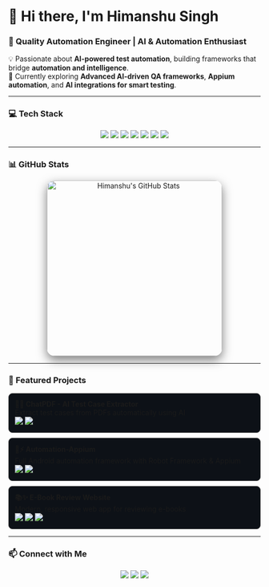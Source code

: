 # 👋 Hi there, I'm Himanshu Singh
### 🚀 Quality Automation Engineer | AI & Automation Enthusiast

💡 Passionate about **AI-powered test automation**, building frameworks that bridge **automation and intelligence**.  
🌱 Currently exploring **Advanced AI-driven QA frameworks**, **Appium automation**, and **AI integrations for smart testing**.  

---

### 💻 Tech Stack
<p align="center">
  <img src="https://img.shields.io/badge/Java-ED8B00?style=for-the-badge&logo=java&logoColor=white" />
  <img src="https://img.shields.io/badge/Python-3776AB?style=for-the-badge&logo=python&logoColor=white" />
  <img src="https://img.shields.io/badge/AI-FF6C37?style=for-the-badge&logo=openai&logoColor=white" />
  <img src="https://img.shields.io/badge/Selenium-43B02A?style=for-the-badge&logo=selenium&logoColor=white" />
  <img src="https://img.shields.io/badge/Appium-00ADEF?style=for-the-badge&logo=appium&logoColor=white" />
  <img src="https://img.shields.io/badge/RobotFramework-0088CC?style=for-the-badge&logo=robotframework&logoColor=white" />
  <img src="https://img.shields.io/badge/RESTAPI-FF6C37?style=for-the-badge&logo=postman&logoColor=white" />
</p>

---

### 📊 GitHub Stats
<p align="center" style="display: flex; justify-content: center; flex-wrap: wrap; gap: 25px;">
  <!-- Main GitHub Stats Card -->
  <img 
    src="https://github-readme-stats.vercel.app/api?username=Himaanshu-Singh&show_icons=true&theme=dark&count_private=true&hide_title=false&hide_border=false&include_all_commits=true" 
    width="350" 
    style="border-radius: 15px; box-shadow: 0 8px 20px rgba(0,0,0,0.5); transition: transform 0.3s ease;" 
    onmouseover="this.style.transform='scale(1.05)'" 
    onmouseout="this.style.transform='scale(1)'" 
    alt="Himanshu's GitHub Stats"
  />


</p>

---
### 🌟 Featured Projects

<div align="left">

<!-- Project 1 -->
<div style="border: 1px solid #444; border-radius: 8px; padding: 12px; margin-bottom: 10px; background: #0d1117;">
  <strong>📄🤖 ChatPDF - AI Test Case Extractor</strong> <br>
  Extract test cases from PDFs automatically using AI <br>
  <img src="https://img.shields.io/badge/JavaScript-F0DB4F?style=flat-square&logo=javascript&logoColor=black" />
  <img src="https://img.shields.io/badge/AI-FF6C37?style=flat-square&logo=openai&logoColor=white" />
</div>

<!-- Project 2 -->
<div style="border: 1px solid #444; border-radius: 8px; padding: 12px; margin-bottom: 10px; background: #0d1117;">
  <strong>📱⚡ Automation-Appium</strong> <br>
  Full Android automation framework with Robot Framework & Appium <br>
  <img src="https://img.shields.io/badge/Python-3572A5?style=flat-square&logo=python&logoColor=white" />
  <img src="https://img.shields.io/badge/RobotFramework-0088CC?style=flat-square&logo=robotframework&logoColor=white" />
</div>

<!-- Project 3 -->
<div style="border: 1px solid #444; border-radius: 8px; padding: 12px; margin-bottom: 10px; background: #0d1117;">
  <strong>📚✨ E-Book Review Website</strong> <br>
  Modern, responsive web app for reviewing e-books <br>
  <img src="https://img.shields.io/badge/HTML-E34F26?style=flat-square&logo=html5&logoColor=white" />
  <img src="https://img.shields.io/badge/CSS-1572B6?style=flat-square&logo=css3&logoColor=white" />
  <img src="https://img.shields.io/badge/JavaScript-F0DB4F?style=flat-square&logo=javascript&logoColor=black" />
</div>

</div>


---

### 📫 Connect with Me
<p align="center">
  <a href="https://www.linkedin.com/in/himanshu9415"><img src="https://img.shields.io/badge/LinkedIn-0A66C2?style=for-the-badge&logo=linkedin&logoColor=white" /></a>
  <a href="https://himaanshu-singh.github.io/E-Book-Review-Website/"><img src="https://img.shields.io/badge/Portfolio-FF5722?style=for-the-badge&logo=github&logoColor=white" /></a>
  <a href="mailto:singhhimanshu9414@gmail.com"><img src="https://img.shields.io/badge/Email-D14836?style=for-the-badge&logo=gmail&logoColor=white" /></a>
</p>
